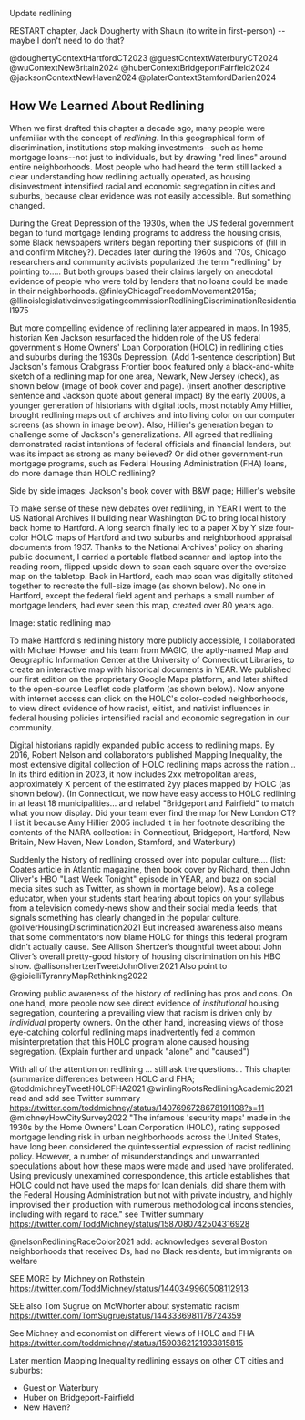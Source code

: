 Update redlining

RESTART chapter, Jack Dougherty with Shaun (to write in first-person) -- maybe I don't need to do that?

@doughertyContextHartfordCT2023
@guestContextWaterburyCT2024
@wuContextNewBritain2024
@huberContextBridgeportFairfield2024
@jacksonContextNewHaven2024
@platerContextStamfordDarien2024

## How We Learned About Redlining

When we first drafted this chapter a decade ago, many people were unfamiliar with the concept of *redlining*. In this geographical form of discrimination, institutions stop making investments--such as home mortgage loans--not just to individuals, but by drawing "red lines" around entire neighborhoods. Most people who had heard the term still lacked a clear understanding how redlining actually operated, as housing disinvestment intensified racial and economic segregation in cities and suburbs, because clear evidence was not easily accessible. But something changed.

During the Great Depression of the 1930s, when the US federal government began to fund mortgage lending programs to address the housing crisis, some Black newspapers writers began reporting their suspicions of (fill in and confirm Mitchey?). Decades later during the 1960s and '70s, Chicago researchers and community activists popularized the term "redlining" by pointing to..... But both groups based their claims largely on anecdotal evidence of people who were told by lenders that no loans could be made in their neighborhoods. @finleyChicagoFreedomMovement2015a; @llinoislegislativeinvestigatingcommissionRedliningDiscriminationResidential1975

But more compelling evidence of redlining later appeared in maps. In 1985, historian Ken Jackson resurfaced the hidden role of the US federal government's Home Owners' Loan Corporation (HOLC) in redlining cities and suburbs during the 1930s Depression. (Add 1-sentence description) But Jackson's famous Crabgrass Frontier book featured only a black-and-white sketch of a redlining map for one area, Newark, New Jersey (check), as shown below (image of book cover and page). (insert another descriptive sentence and Jackson quote about general impact) By the early 2000s, a younger generation of historians with digital tools, most notably Amy Hillier, brought redlining maps out of archives and into living color on our computer screens (as shown in image below). Also, Hillier's generation began to challenge some of Jackson's generalizations. All agreed that redlining demonstrated racist intentions of federal officials and financial lenders, but was its impact as strong as many believed? Or did other government-run mortgage programs, such as Federal Housing Administration (FHA) loans, do more damage than HOLC redlining?

Side by side images: Jackson's book cover with B&W page; Hillier's website

To make sense of these new debates over redlining, in YEAR I went to the US National Archives II building near Washington DC to bring local history back home to Hartford. A long search finally led to a paper X by Y size four-color HOLC maps of Hartford and two suburbs and neighborhood appraisal documents from 1937. Thanks to the National Archives' policy on sharing public document, I carried a portable flatbed scanner and laptop into the reading room, flipped upside down to scan each square over the oversize map on the tabletop. Back in Hartford, each map scan was digitally stitched together to recreate the full-size image (as shown below). No one in Hartford, except the federal field agent and perhaps a small number of mortgage lenders, had ever seen this map, created over 80 years ago.

Image: static redlining map

To make Hartford's redlining history more publicly accessible, I collaborated with Michael Howser and his team from MAGIC, the aptly-named Map and Geographic Information Center at the University of Connecticut Libraries, to create an interactive map with historical documents in YEAR. We published our first edition on the proprietary Google Maps platform, and later shifted to the open-source Leaflet code platform (as shown below). Now anyone with internet access can click on the HOLC's color-coded neighborhoods, to view direct evidence of how racist, elitist, and nativist influences in federal housing policies intensified racial and economic segregation in our community.

Digital historians rapidly expanded public access to redlining maps. By 2016, Robert Nelson and collaborators published Mapping Inequality, the most extensive digital collection of HOLC redlining maps across the nation... In its third edition in 2023, it now includes 2xx metropolitan areas, approximately X percent of the estimated 2yy places mapped by HOLC (as shown below).
(In Connecticut, we now have easy access to HOLC redlining in at least 18 municipalities... and relabel "Bridgeport and Fairfield" to match what you now display. Did your team ever find the map for New London CT? I list it because Amy Hillier 2005 included it in her footnote describing the contents of the NARA collection:
in Connecticut, Bridgeport, Hartford, New Britain, New Haven, New London, Stamford, and Waterbury)

Suddenly the history of redlining crossed over into popular culture.... (list: Coates article in Atlantic magazine, then book cover by Richard, then John Oliver's HBO "Last Week Tonight" episode in YEAR, and buzz on social media sites such as Twitter, as shown in montage below). As a college educator, when your students start hearing about topics on your syllabus from a television comedy-news show and their social media feeds, that signals something has clearly changed in the popular culture.
@oliverHousingDiscrimination2021
But increased awareness also means that some commentators now blame HOLC for things this federal program didn’t actually cause. See Allison Shertzer’s thoughtful tweet about John Oliver’s overall pretty-good history of housing discrimination on his HBO show. @allisonshertzerTweetJohnOliver2021
Also point to @gioielliTyrannyMapRethinking2022

Growing public awareness of the history of redlining has pros and cons. On one hand, more people now see direct evidence of *institutional* housing segregation, countering a prevailing view that racism is driven only by *individual* property owners. On the other hand, increasing views of those eye-catching colorful redlining maps inadvertently fed a common misinterpretation that this HOLC program alone caused housing segregation. (Explain further and unpack "alone" and "caused")

With all of the attention on redlining ... still ask the questions... This chapter (summarize differences between HOLC and FHA; @toddmichneyTweetHOLCFHA2021
@winlingRootsRedliningAcademic2021
read and add
see Twitter summary https://twitter.com/toddmichney/status/1407696728678191108?s=11
@michneyHowCitySurvey2022
"The infamous 'security maps' made in the 1930s by the Home Owners' Loan Corporation (HOLC), rating supposed mortgage lending risk in urban neighborhoods across the United States, have long been considered the quintessential expression of racist redlining policy. However, a number of misunderstandings and unwarranted speculations about how these maps were made and used have proliferated. Using previously unexamined correspondence, this article establishes that HOLC could not have used the maps for loan denials, did share them with the Federal Housing Administration but not with private industry, and highly improvised their production with numerous methodological inconsistencies, including with regard to race."
see Twitter summary https://twitter.com/ToddMichney/status/1587080742504316928

@nelsonRedliningRaceColor2021
add: acknowledges several Boston neighborhoods that received Ds, had no Black residents, but immigrants on welfare

SEE MORE by Michney on Rothstein
https://twitter.com/ToddMichney/status/1440349960508112913

SEE also Tom Sugrue on McWhorter about systematic racism
https://twitter.com/TomSugrue/status/1443336981178724359

See Michney and economist on different views of HOLC and FHA
https://twitter.com/toddmichney/status/1590362121933815815


Later mention Mapping Inequality redlining essays on other CT cities and suburbs:
- Guest on Waterbury
- Huber on Bridgeport-Fairfield
- New Haven?
